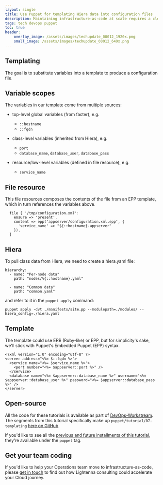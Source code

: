 ```yaml
---
layout: single
title: Use Puppet for templating Hiera data into configuration files
description: Maintaining infrastructure-as-code at scale requires a clear, logical and ruthlessly consistent approach to machine state.  Hiera is the way.
tags: tech devops puppet
toc: true
header:
    overlay_image: /assets/images/techupdate_00012_1920x.png
    small_image: /assets/images/techupdate_00012_640x.png
---
```


## Templating
The goal is to substitute variables into a template to produce a configuration file.

## Variable scopes
The variables in our template come from multiple sources:

* top-level global variables (from facter), e.g.
    * `::hostname`
    * `::fqdn`

* class-level variables (inherited from Hiera), e.g.
    * `port`
    * `database_name`, `database_user`, `database_pass`

* resource/low-level variables (defined in file resource), e.g.
    * `service_name`

## File resource
This file resources composes the contents of the file from an EPP template, which in turn references the variables above.
```
  file { '/tmp/configuration.xml':
    ensure => 'present',
    content => epp('appserver/configuration.xml.epp', {
      'service_name' => "${::hostname}-appserver"
    }),
  }
```

## Hiera
To pull class data from Hiera, we need to create a hiera.yaml file:
```
hierarchy:
  - name: "Per-node data"
    path: "nodes/%{::hostname}.yaml"

  - name: "Common data"
    path: "common.yaml"
```

and refer to it in the `puppet apply` command:
```
puppet apply -dvt ./manifests/site.pp --modulepath=./modules/ --hiera_config=./hiera.yaml
```

## Template
The template could use ERB (Ruby-like) or EPP, but for simplicity's sake, we'll stick with Puppet's Embedded Puppet (EPP) syntax.
```
<?xml version="1.0" encoding="utf-8" ?>
<server address="<%= $::fqdn %>">
  <service name="<%= $service_name %>">
    <port number="<%= $appserver::port %>" />
  </service>
  <database name="<%= $appserver::database_name %>" username="<%= $appserver::database_user %>" password="<%= $appserver::database_pass %>" />
</server>
```

## Open-source
All the code for these tutorials is available as part of [DevOps-Workstream](https://github.com/lightenna/devops-workstream). 
The segments from this tutorial specifically make up `puppet/tutorial/07-templating` [here on GitHub](https://github.com/lightenna/devops-workstream/tree/master/puppet/tutorial/).

If you'd like to see all the [previous and future installments of this tutorial](/tech/puppet), they're available under the `puppet` tag.

## Get your team coding
If you'd like to help your Operations team move to infrastructure-as-code, please [get in touch](/contact) to find out how Lightenna consulting could accelerate your Cloud journey.
